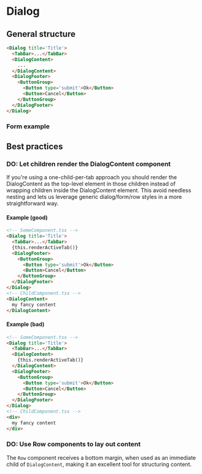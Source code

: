 # Dialog

## General structure

```html
<Dialog title='Title'>
  <TabBar>...</TabBar>
  <DialogContent>
    ...
  </DialogContent>
  <DialogFooter>
    <ButtonGroup>
      <Button type='submit'>Ok</Button>
      <Button>Cancel</Button>
    </ButtonGroup>
  </DialogFooter>
</Dialog>
```

### Form example

## Best practices

### DO: Let children render the DialogContent component

If you're using a one-child-per-tab approach you should render the DialogContent
as the top-level element in those children instead of wrapping children inside the
DialogContent element. This avoid needless nesting and lets us leverage generic
dialog/form/row styles in a more straightforward way.

#### Example (good)


```html
<!-- SomeComponent.tsx -->
<Dialog title='Title'>
  <TabBar>...</TabBar>
  {this.renderActiveTab()}
  <DialogFooter>
    <ButtonGroup>
      <Button type='submit'>Ok</Button>
      <Button>Cancel</Button>
    </ButtonGroup>
  </DialogFooter>
</Dialog>
<!-- ChildComponent.tsx -->
<DialogContent>
  my fancy content
</DialogContent>
```

#### Example (bad)


```html
<!-- SomeComponent.tsx -->
<Dialog title='Title'>
  <TabBar>...</TabBar>
  <DialogContent>
    {this.renderActiveTab()}
  </DialogContent>
  <DialogFooter>
    <ButtonGroup>
      <Button type='submit'>Ok</Button>
      <Button>Cancel</Button>
    </ButtonGroup>
  </DialogFooter>
</Dialog>
<!-- ChildComponent.tsx -->
<div>
  my fancy content
</div>
```

### DO: Use Row components to lay out content

The `Row` component receives a bottom margin, when used as an immediate
child of `DialogContent`, making it an excellent tool for structuring content.
